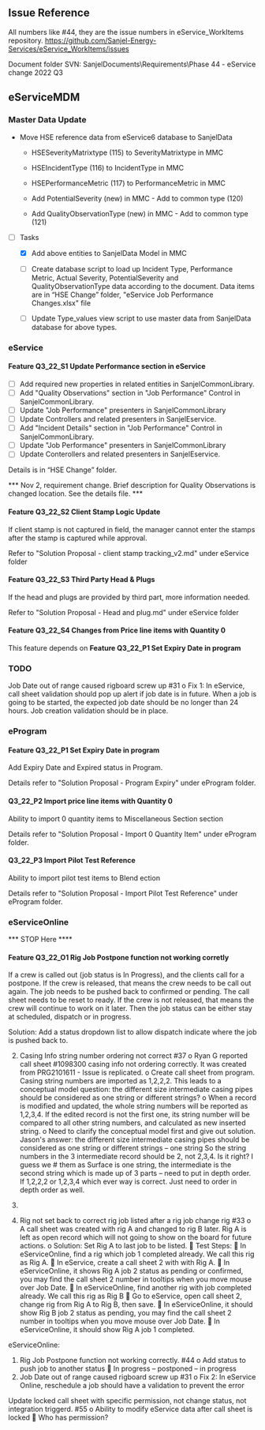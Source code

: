 





## Issue Reference

All numbers like #44, they are the issue numbers in eService_WorkItems repository.
https://github.com/Sanjel-Energy-Services/eService_WorkItems/issues

Document folder SVN: SanjelDocuments\Requirements\Phase 44 - eService change 2022 Q3





## eServiceMDM

### Master Data Update

- Move HSE reference data from eService6 database to SanjelData

  - HSESeverityMatrixtype (115) to SeverityMatrixtype in MMC

  - HSEIncidentType (116) to IncidentType in MMC

  - HSEPerformanceMetric (117) to PerformanceMetric in MMC

  - Add PotentialSeverity (new) in MMC - Add to common type (120)

  - Add QualityObservationType (new) in MMC - Add to common type (121)

- [ ] Tasks

  - [x] Add above entities to SanjelData Model in MMC

  - [ ] Create database script to load up Incident Type, Performance Metric, Actual Severity, PotentialSeverity and QualityObservationType data according to the document. Data items are  in “HSE Change” folder, "eService Job Performance Changes.xlsx" file

  - [ ] Update Type_values view script to use master data from SanjelData database for above types.



###  eService

#### Feature Q3_22_S1 Update Performance section in eService

- [ ] Add required new properties in related entities in SanjelCommonLibrary.
- [ ] Add "Quality Observations" section in "Job Performance" Control in SanjelCommonLibrary.
- [ ] Update "Job Performance" presenters in SanjelCommonLibrary
- [ ] Update Controllers and related presenters in SanjelEservice.
- [ ] Add "Incident Details" section in "Job Performance" Control in SanjelCommonLibrary.
- [ ] Update "Job Performance" presenters in SanjelCommonLibrary
- [ ] Update Conterollers and related presenters in SanjelEservice.

Details is in “HSE Change” folder.

*** Nov 2, requirement change. Brief description for Quality Observations is changed location. See the details file. ***

#### Feature Q3_22_S2 Client Stamp Logic Update

If client stamp is not captured in field, the manager cannot enter the stamps after the stamp is captured while approval.

Refer to "Solution Proposal -  client stamp tracking_v2.md" under eService folder



#### Feature Q3_22_S3 Third Party Head & Plugs

If the head and plugs are provided by third part, more information needed.

Refer to "Solution Proposal - Head and plug.md" under eService folder



#### Feature Q3_22_S4   Changes from Price line items with Quantity 0

This feature depends on **Feature Q3_22_P1 Set Expiry Date in program**

### TODO

Job Date out of range caused rigboard screw up #31
o	Fix 1: In eService, call sheet validation should pop up alert if job date is in future. When a job is going to be started, the expected job date should be no longer than 24 hours. Job creation validation should be in place.

### eProgram



#### Feature Q3_22_P1 Set Expiry Date in program

Add Expiry Date and Expired status in Program.

Details refer to "Solution Proposal - Program Expiry" under eProgram folder.



#### Q3_22_P2 Import price line items with Quantity 0

Ability to import 0 quantity items to Miscellaneous Section section

Details refer to "Solution Proposal - Import 0 Quantity Item" under eProgram folder.



#### Q3_22_P3 Import Pilot Test Reference

Ability to import pilot test items to Blend ection

Details refer to "Solution Proposal - Import Pilot Test Reference" under eProgram folder.

### 

### eServiceOnline







*** STOP Here ****





#### Feature Q3_22_O1 Rig Job Postpone function not working corretly

If a crew is called out (job status is In Progress), and the clients call for a postpone.
If the crew is released, that means the crew needs to be call out again. The job needs to be pushed back to  confirmed or pending. The call sheet needs to be reset to ready.
If the crew is not released, that means the crew will continue to work on it later. Then the job status can be either stay at scheduled, dispatch or in progress.

Solution: Add a status dropdown list to allow dispatch indicate where the job is pushed back to. 















2. Casing Info string number ordering not correct #37
   o	Ryan G reported call sheet #1098300 casing info not ordering correctly. It was created from PRG2101611 - Issue is replicated.
   o	Create call sheet from program. Casing string numbers are imported as 1,2,2,2. This leads to a conceptual model question: the different size intermediate casing pipes should be considered as one string or different strings?
   o	When a record is modified and updated, the whole string numbers will be reported as 1,2,3,4. If the edited record is not the first one, its string number will be compared to all other string numbers, and calculated as new inserted string.
   o	Need to clarify the conceptual model first and give out solution.
   Jason's answer: the different size intermediate casing pipes should be considered as one string or different strings – one string
   So the string numbers in the 3 intermediate record should be 2, not 2,3,4. Is it right?
   I guess we # them as Surface is one string, the intermediate is the second string which is made up of 3 parts – need to put in depth order. If 1,2,2,2 or 1,2,3,4 which ever way is correct. Just need to order in depth order as well.


5.	
6.	Rig not set back to correct rig job listed after a rig job change rig #33
o	A call sheet was created with rig A and changed to rig B later. Rig A is left as open record which will not going to show on the board for future actions.
o	Solution: Set Rig A to last job to be listed.
	Test Steps:
	In eServiceOnline, find a rig which job 1 completed already. We call this rig as Rig A.
	In eService, create a call sheet 2 with with Rig A.
	In eServiceOnline, it shows Rig A job 2 status as pending or confirmed, you may find the call sheet 2 number in tooltips when you move mouse over Job Date.
	In eServiceOnline, find another rig with job completed already. We call this rig as Rig B
	Go to eService, open call sheet 2, change rig from Rig A to Rig B, then save.
	In eServiceOnline, it should show Rig B job 2 status as pending, you may find the call sheet 2 number in tooltips when you move mouse over Job Date.
	In eServiceOnline, it should show Rig A job 1 completed.

eServiceOnline:
1.	Rig Job Postpone function not working correctly. #44
o	Add status to push job to another status
	In progress – postponed – in progress
2.	Job Date out of range caused rigboard screw up #31
o	Fix 2: In eService Online, reschedule a job should have a validation to prevent the error



Update locked call sheet with specific permission, not change status, not integration triggerd. #55
o	Ability to modify eService data after call sheet is locked
	Who has permission?